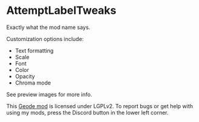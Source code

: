 # AttemptLabelTweaks
Exactly what the mod name says.

Customization options include:
  - Text formatting
  - Scale
  - Font
  - Color
  - Opacity
  - Chroma mode

See preview images for more info.

This [Geode mod](https://geode-sdk.org) is licensed under LGPLv2. To report bugs or get help with using my mods, press the Discord button in the lower left corner.